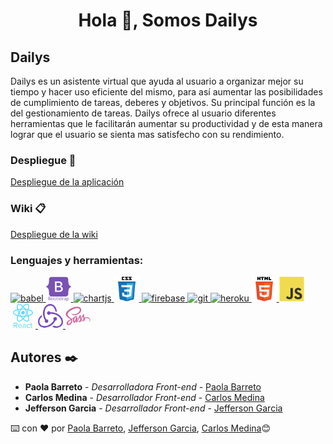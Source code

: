 <h1 align="center">Hola 👋, Somos Dailys</h1>



## Dailys

Dailys es un asistente virtual que ayuda al usuario a organizar mejor su tiempo y hacer uso eficiente del mismo, para así aumentar las posibilidades de cumplimiento de tareas, deberes y objetivos. Su principal función es la del gestionamiento de tareas. Dailys ofrece al usuario diferentes herramientas que le facilitarán aumentar su productividad y de esta manera lograr que el usuario se sienta mas satisfecho con su rendimiento.

### Despliegue 🚀
[Despliegue de la aplicación](https://proyectodemos.vercel.app/)


### Wiki 📋
[Despliegue de la wiki](https://github.com/academia-geek/demo-day-projects-dailys/wiki)


<h3 align="left">Lenguajes y herramientas:</h3>
<p align="left"> <a href="https://babeljs.io/" target="_blank" rel="noreferrer"> <img src="https://www.vectorlogo.zone/logos/babeljs/babeljs-icon.svg" alt="babel" width="40" height="40"/> </a> <a href="https://getbootstrap.com" target="_blank" rel="noreferrer"> <img src="https://raw.githubusercontent.com/devicons/devicon/master/icons/bootstrap/bootstrap-plain-wordmark.svg" alt="bootstrap" width="40" height="40"/> </a> <a href="https://www.chartjs.org" target="_blank" rel="noreferrer"> <img src="https://www.chartjs.org/media/logo-title.svg" alt="chartjs" width="40" height="40"/> </a> <a href="https://www.w3schools.com/css/" target="_blank" rel="noreferrer"> <img src="https://raw.githubusercontent.com/devicons/devicon/master/icons/css3/css3-original-wordmark.svg" alt="css3" width="40" height="40"/> </a> <a href="https://firebase.google.com/" target="_blank" rel="noreferrer"> <img src="https://www.vectorlogo.zone/logos/firebase/firebase-icon.svg" alt="firebase" width="40" height="40"/> </a> <a href="https://git-scm.com/" target="_blank" rel="noreferrer"> <img src="https://www.vectorlogo.zone/logos/git-scm/git-scm-icon.svg" alt="git" width="40" height="40"/> </a> <a href="https://heroku.com" target="_blank" rel="noreferrer"> <img src="https://www.vectorlogo.zone/logos/heroku/heroku-icon.svg" alt="heroku" width="40" height="40"/> </a> <a href="https://www.w3.org/html/" target="_blank" rel="noreferrer"> <img src="https://raw.githubusercontent.com/devicons/devicon/master/icons/html5/html5-original-wordmark.svg" alt="html5" width="40" height="40"/> </a> <a href="https://developer.mozilla.org/en-US/docs/Web/JavaScript" target="_blank" rel="noreferrer"> <img src="https://raw.githubusercontent.com/devicons/devicon/master/icons/javascript/javascript-original.svg" alt="javascript" width="40" height="40"/> </a> <a href="https://reactjs.org/" target="_blank" rel="noreferrer"> <img src="https://raw.githubusercontent.com/devicons/devicon/master/icons/react/react-original-wordmark.svg" alt="react" width="40" height="40"/> </a> <a href="https://redux.js.org" target="_blank" rel="noreferrer"> <img src="https://raw.githubusercontent.com/devicons/devicon/master/icons/redux/redux-original.svg" alt="redux" width="40" height="40"/> </a> <a href="https://sass-lang.com" target="_blank" rel="noreferrer"> <img src="https://raw.githubusercontent.com/devicons/devicon/master/icons/sass/sass-original.svg" alt="sass" width="40"
height="40"/> </a> </p>

## Autores ✒️


* **Paola Barreto** - *Desarrolladora Front-end* - [Paola Barreto](https://github.com/Paolavbm)
* **Carlos Medina** - *Desarrollador Front-end* - [Carlos Medina](https://github.com/lordkitsune28)
* **Jefferson Garcia** - *Desarrollador Front-end* - [Jefferson Garcia](https://github.com/jeffcraftje)



⌨️ con ❤️ por [Paola Barreto](https://github.com/Paolavbm), [Jefferson Garcia](https://github.com/jeffcraftje), [Carlos Medina](https://github.com/lordkitsune28)😊
